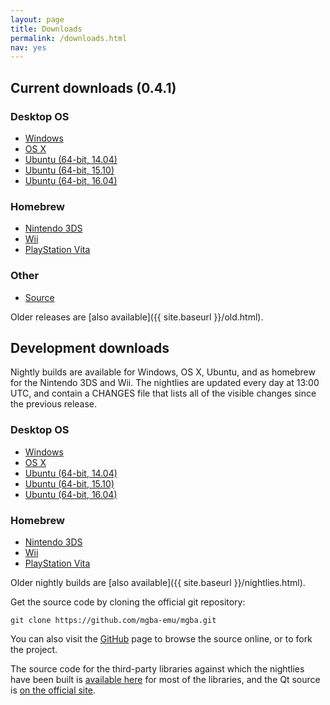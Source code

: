 ```yaml
---
layout: page
title: Downloads
permalink: /downloads.html
nav: yes
---
```


Current downloads (0.4.1)
-------------------------

### Desktop OS
* [Windows](https://github.com/mgba-emu/mgba/releases/download/0.4.1/mGBA-0.4.1-win32.7z)
* [OS X](https://github.com/mgba-emu/mgba/releases/download/0.4.1/mGBA-0.4.1-osx.tar.xz)
* [Ubuntu (64-bit, 14.04)](https://github.com/mgba-emu/mgba/releases/download/0.4.1/mGBA-0.4.1-ubuntu64-trusty.tar.xz)
* [Ubuntu (64-bit, 15.10)](https://github.com/mgba-emu/mgba/releases/download/0.4.1/mGBA-0.4.1-ubuntu64-wily.tar.xz)
* [Ubuntu (64-bit, 16.04)](https://github.com/mgba-emu/mgba/releases/download/0.4.1/mGBA-0.4.1-ubuntu64-xenial.tar.xz)

### Homebrew
* [Nintendo 3DS](https://github.com/mgba-emu/mgba/releases/download/0.4.1/mGBA-0.4.1-3ds.7z)
* [Wii](https://github.com/mgba-emu/mgba/releases/download/0.4.1/mGBA-0.4.1-wii.7z)
* [PlayStation Vita](https://github.com/mgba-emu/mgba/releases/download/0.4.1/mGBA-0.4.1-vita.7z)

### Other
* [Source](https://github.com/mgba-emu/mgba/archive/0.4.1.tar.gz)

Older releases are [also available]({{ site.baseurl }}/old.html).

Development downloads
---------------------

Nightly builds are available for Windows, OS X, Ubuntu, and as homebrew for the Nintendo 3DS and Wii. The nightlies are updated every day at 13:00 UTC, and contain a CHANGES file that lists all of the visible changes since the previous release.

### Desktop OS
* [Windows](https://s3.amazonaws.com/mgba/mGBA-nightly-latest-win32.7z)
* [OS X](https://s3.amazonaws.com/mgba/mGBA-nightly-latest-osx.tar.xz)
* [Ubuntu (64-bit, 14.04)](https://s3.amazonaws.com/mgba/mGBA-nightly-latest-ubuntu64-trusty.tar.xz)
* [Ubuntu (64-bit, 15.10)](https://s3.amazonaws.com/mgba/mGBA-nightly-latest-ubuntu64-wily.tar.xz)
* [Ubuntu (64-bit, 16.04)](https://s3.amazonaws.com/mgba/mGBA-nightly-latest-ubuntu64-xenial.tar.xz)

### Homebrew
* [Nintendo 3DS](https://s3.amazonaws.com/mgba/mGBA-nightly-latest-3ds.7z)
* [Wii](https://s3.amazonaws.com/mgba/mGBA-nightly-latest-wii.7z)
* [PlayStation Vita](https://s3.amazonaws.com/mgba/mGBA-nightly-latest-vita.7z)

Older nightly builds are [also available]({{ site.baseurl }}/nightlies.html).

Get the source code by cloning the official git repository:

    git clone https://github.com/mgba-emu/mgba.git

You can also visit the [GitHub](https://github.com/mgba-emu/mgba/) page to browse the source online, or to fork the project.

The source code for the third-party libraries against which the nightlies have been built is [available here](http://s3.amazonaws.com/mgba/third-party-sources-2015-05-28-win32.tar.xz) for most of the libraries, and the Qt source is [on the official site](http://download.qt.io/official_releases/qt/5.4/5.4.1/single/qt-everywhere-opensource-src-5.4.1.tar.gz).
